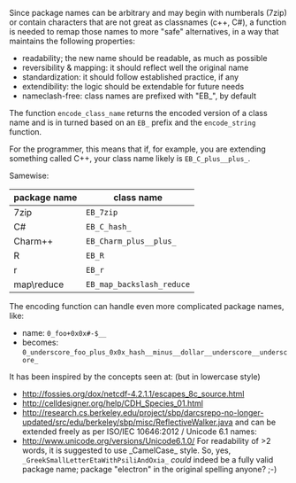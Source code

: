 Since package names can be arbitrary and may begin with numberals (7zip)
or contain characters that are not great as classnames  (c++, C#),
a function is needed to remap those names to more "safe" alternatives,
in a way that maintains the following properties:

* readability; the new name should be readable, as much as possible
* reversibility & mapping: it should reflect well the original name
* standardization: it should follow established practice, if any
* extendibility: the logic should be extendable for future needs
* nameclash-free: class names are prefixed with "EB\_", by default

The function `encode_class_name` returns the encoded version of a class name
and is in turned based on an `EB_` prefix and the `encode_string` function.

For the programmer, this means that if, for example, you are extending
something called C++, your class name likely is `EB_C_plus__plus_`.

Samewise:

package name|class name
------------|----------
7zip|`EB_7zip`
C#|`EB_C_hash_`
Charm++|`EB_Charm_plus__plus_`
R|`EB_R`
r|`EB_r`
map\\reduce|`EB_map_backslash_reduce`

The encoding function can handle even more complicated package names, like:
 * name: `0_foo+0x0x#-$__`
  * becomes: `0_underscore_foo_plus_0x0x_hash__minus__dollar__underscore__underscore_`
    
It has been inspired by the concepts seen at: (but in lowercase style)
* http://fossies.org/dox/netcdf-4.2.1.1/escapes_8c_source.html
* http://celldesigner.org/help/CDH_Species_01.html
* http://research.cs.berkeley.edu/project/sbp/darcsrepo-no-longer-updated/src/edu/berkeley/sbp/misc/ReflectiveWalker.java
and can be extended freely as per ISO/IEC 10646:2012 / Unicode 6.1 names:
* http://www.unicode.org/versions/Unicode6.1.0/ 
For readability of >2 words, it is suggested to use \_CamelCase\_ style.
So, yes, `_GreekSmallLetterEtaWithPsiliAndOxia_` *could* indeed be a fully
valid package name; package "electron" in the original spelling anyone? ;-)

